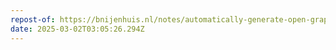 ```yaml
---
repost-of: https://bnijenhuis.nl/notes/automatically-generate-open-graph-images-in-eleventy/
date: 2025-03-02T03:05:26.294Z
---
```

